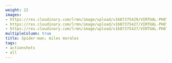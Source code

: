 ```yaml
---
weight: 22
images:
- https://res.cloudinary.com/lrmn/image/upload/v1687375429/VIRTUAL-PHOTOGRAPHY/spiderman/lrmn_7_vz7nfg.png
- https://res.cloudinary.com/lrmn/image/upload/v1687375427/VIRTUAL-PHOTOGRAPHY/spiderman/lrmn_3_t03bhj.png
- https://res.cloudinary.com/lrmn/image/upload/v1687375427/VIRTUAL-PHOTOGRAPHY/spiderman/lrmn_6_q2ewmg.png
multipleColumn: true
title: Spider-man; miles morales
tags:
- actionshots
- all
---
```


